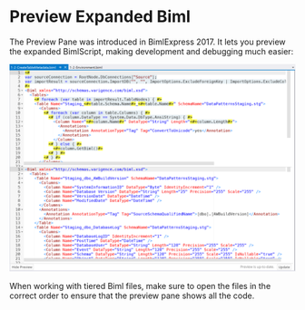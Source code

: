 # Preview Expanded Biml

The Preview Pane was introduced in BimlExpress 2017. It lets you preview the expanded BimlScript, making development and debugging much easier:

![BimlExpress Preview Pane](images/bimlexpress-preview-pane.png "BimlExpress Preview Pane")

When working with tiered Biml files, make sure to open the files in the correct order to ensure that the preview pane shows all the code.